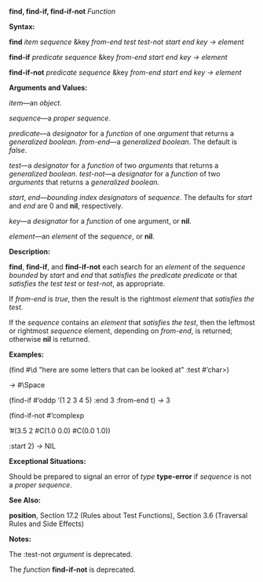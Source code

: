 **find, find-if, find-if-not** *Function* 

**Syntax:** 

**find** *item sequence* &key *from-end test test-not start end key → element* 

**find-if** *predicate sequence* &key *from-end start end key → element* 

**find-if-not** *predicate sequence* &key *from-end start end key → element* 

**Arguments and Values:** 

*item*—an *object*. 

*sequence*—a *proper sequence*. 

*predicate*—a *designator* for a *function* of one *argument* that returns a *generalized boolean*. *from-end*—a *generalized boolean*. The default is *false*. 

*test*—a *designator* for a *function* of two *arguments* that returns a *generalized boolean*. *test-not*—a *designator* for a *function* of two *arguments* that returns a *generalized boolean*. 

*start*, *end*—*bounding index designators* of *sequence*. The defaults for *start* and *end* are 0 and **nil**, respectively. 

*key*—a *designator* for a *function* of one argument, or **nil**. 

*element*—an *element* of the *sequence*, or **nil**. 



 

 

**Description:** 

**find**, **find-if**, and **find-if-not** each search for an *element* of the *sequence bounded* by *start* and *end* that *satisfies the predicate predicate* or that *satisfies the test test* or *test-not*, as appropriate. 

If *from-end* is *true*, then the result is the rightmost *element* that *satisfies the test*. 

If the *sequence* contains an *element* that *satisfies the test*, then the leftmost or rightmost *sequence* element, depending on *from-end*, is returned; otherwise **nil** is returned. 

**Examples:** 

(find #\d "here are some letters that can be looked at" :test #’char&#62;) 

*→* #\Space 

(find-if #’oddp ’(1 2 3 4 5) :end 3 :from-end t) *→* 3 

(find-if-not #’complexp 

’#(3.5 2 #C(1.0 0.0) #C(0.0 1.0)) 

:start 2) *→* NIL 

**Exceptional Situations:** 

Should be prepared to signal an error of *type* **type-error** if *sequence* is not a *proper sequence*. 

**See Also:** 

**position**, Section 17.2 (Rules about Test Functions), Section 3.6 (Traversal Rules and Side Effects) 

**Notes:** 

The :test-not *argument* is deprecated. 

The *function* **find-if-not** is deprecated. 

